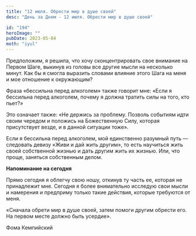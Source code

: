 ```yaml
---
title: "12 июля. Обрести мир в душе своей"
desc: "День за Днем - 12 июля. Обрести мир в душе своей"

id: "194"
heroImage: ""
pubDate: 2023-05-04
moth: "iyul"
---
```


Предположим, я решила, что хочу сконцентрировать свое внимание на Первом Шаге,
выкинув из головы все другие мысли на несколько минут. Как бы я смогла
выразить словами влияние этого Шага на меня и мое отношение к окружающим?

Фраза «бессильна перед алкоголем» также говорит мне: «Если я бессильна перед
алкоголем, почему я должна тратить силы на того, кто пьет?»

Это означает также: «Не держись за проблему. Позволь событиям идти своим
чередом и положись на Божественную Силу, которая присутствует везде, и в
данной ситуации тоже».

Если я бессильна перед алкоголем, мой единственно разумный путь — следовать
девизу «Живи и дай жить другим», то есть научиться жить своей собственной
жизнью и дать другим жить их жизнью. Или, что проще, заняться собственным
делом.

**Напоминание на сегодня**

Прямо сегодня я облегчу свою ношу, откинув ту часть ее, которая не принадлежит
мне. Сегодня я более внимательно исследую свои мысли и намерения и предприму
только такие действия, которые требуются от меня.

«Сначала обрети мир в душе своей, затем помоги другим обрести его. На первом
месте должно быть усердие».

Фома Кемпийский
